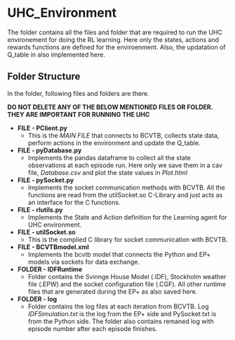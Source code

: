 # UHC_Environment

The folder contains all the files and folder that are required to run the UHC environement for doing the RL learning. 
Here only the states, actions and rewards functions are defined for the enviroenment. 
Also, the updatation of Q_table in also implemented here. 

## Folder Structure
In the folder, following files and folders are there.

 **DO NOT DELETE ANY OF THE BELOW MENTIONED FILES OR FOLDER. THEY ARE IMPORTANT FOR RUNNING THE UHC**

 - **FILE - PClient.py**
	 - This is the *MAIN FILE* that connects to BCVTB, collects state data, perform actions in the environment and update the Q_table.
 -  **FILE - pyDatabase.py**
	 - Implements the pandas dataframe to collect all the state observations at each episode run. Here only we save them in a cav file, *Database.csv* and plot the state values in *Plot.html*
 - **FILE - pySocket.py**
	 - Implements the socket communication methods with BCVTB. All the functions are read from the utilSocket.so C-Library and just acts as an interface for the C functions. 
 - **FILE - rlutils.py**
	 - Implements the State and Action definition for the Learning agent for UHC environment. 
 - **FILE - utilSocket.so**
	 - This is the complied C library for socket communication with BCVTB.
 - **FILE - BCVTBmodel.xml**
	 - Implements the bcvtb model that connects the Python and EP+ models via sockets for data exchange.
 - **FOLDER - IDFRuntime**
	 - Folder contains the Svinnge House Model (.IDF), Stockholm weather file (.EPW) and the socket configuration file (.CGF). All other runtime files that are generated during the EP+ as also saved here. 
 - **FOLDER - log**
	 - Folder contains the log files at each iteration from BCVTB. Log *IDFSimulation.txt* is the log from the EP+ side and PySocket.txt is from the Python side. The folder also contains remaned log with episode number after each episode finishes. 
